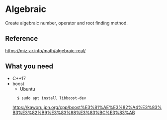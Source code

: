 # Algebraic
  Create algebraic number, operator and root finding method.

## Reference
  https://miz-ar.info/math/algebraic-real/

## What you need
  * C++17
  * boost
    * Ubuntu
    ```
      $ sudo apt install libboost-dev
    ```
    https://kaworu.jpn.org/cpp/boost%E3%81%AE%E3%82%A4%E3%83%B3%E3%82%B9%E3%83%88%E3%83%BC%E3%83%AB
